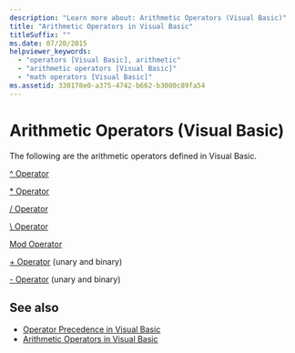 ```yaml
---
description: "Learn more about: Arithmetic Operators (Visual Basic)"
title: "Arithmetic Operators in Visual Basic"
titleSuffix: ""
ms.date: 07/20/2015
helpviewer_keywords: 
  - "operators [Visual Basic], arithmetic"
  - "arithmetic operators [Visual Basic]"
  - "math operators [Visual Basic]"
ms.assetid: 330178e0-a375-4742-b662-b3080c89fa54
---
```

# Arithmetic Operators (Visual Basic)

The following are the arithmetic operators defined in Visual Basic.  
  
 [^ Operator](exponentiation-operator.md)  
  
 [* Operator](multiplication-operator.md)  
  
 [/ Operator](floating-point-division-operator.md)  
  
 [\ Operator](integer-division-operator.md)  
  
 [Mod Operator](mod-operator.md)  
  
 [+ Operator](addition-operator.md) (unary and binary)  
  
 [- Operator](subtraction-operator.md) (unary and binary)  
  
## See also

- [Operator Precedence in Visual Basic](operator-precedence.md)
- [Arithmetic Operators in Visual Basic](../../programming-guide/language-features/operators-and-expressions/arithmetic-operators.md)

